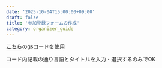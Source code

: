 ```yaml
---
date: '2025-10-04T15:00:00+09:00'
draft: false
title: '参加登録フォームの作成'
category: organizer_guide
---
```


[こちら](https://script.google.com/home/projects/1lcWABYnNY_2ybFSqCiTLGw9hRgMF8KL3moLLBxqV-icdX76NNfGgDbGx/edit?hl=ja)のgsコードを使用

コード内記載の通り言語とタイトルを入力・選択するのみでOK
